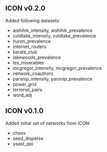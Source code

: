 ## ICON v0.2.0

Added following datasets:
* aishihik_intensity, aishihik_prevalence
* coldlake_intensity, coldlake_prevalence
* huron_prevalence
* internet_routers
* karate_club
* lakewoods_prevalence
* les_miserables
* mcgregor_intensity, mcgregor_prevalence
* network_coauthors
* parsnip_intensity, parsnip_prevalence
* power_grid
* terrorist_pairs
* word_adj

## ICON v0.1.0

Added initial set of networks from ICON:
* chess
* seed_disperse
* yeast_ppi
